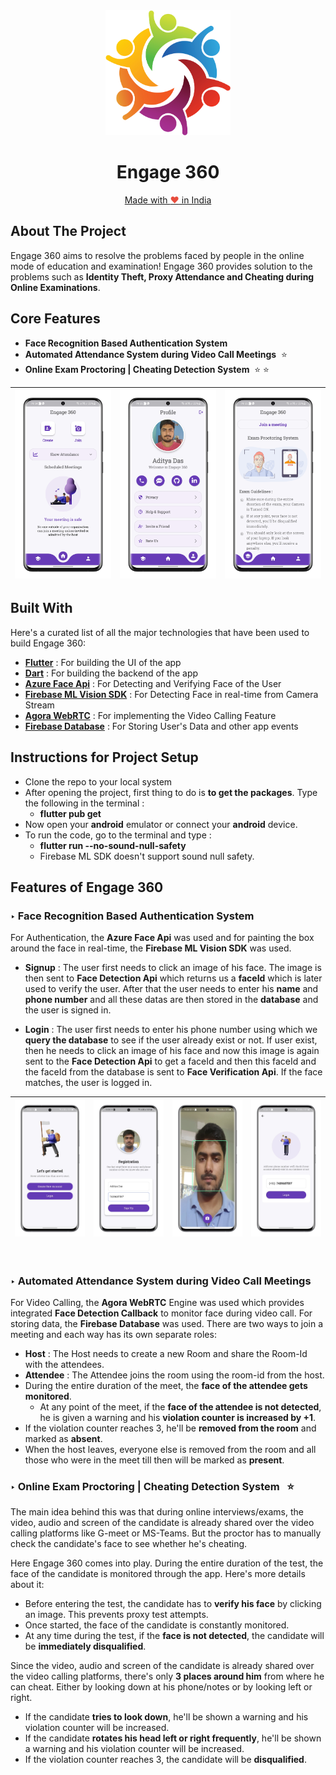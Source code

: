 <!-- PROJECT LOGO -->
<div align=center>
    <img width=200 src="https://github.com/aditya3901/engage-360/blob/master/assets/images/appicon.png" alt="Logo" width="200" height="200">
    <h1>Engage 360</h1>
    <a href="https://madewithlove.org.in" target="_blank">Made with <span style="color: #e74c3c">&hearts;</span> in India</a>
</div>

## About The Project

Engage 360 aims to resolve the problems faced by people in the online mode of education and examination! Engage 360 provides solution to the problems such as <b>Identity Theft, Proxy Attendance and Cheating during Online Examinations</b>.

## Core Features

* <b>Face Recognition Based Authentication System</b>
* <b>Automated Attendance System during Video Call Meetings</b>&nbsp;&nbsp;⭐
* <b>Online Exam Proctoring | Cheating Detection System</b>&nbsp;&nbsp;⭐&nbsp;⭐

|![](https://github.com/aditya3901/aditya3901/blob/main/Engage-360/pic_1.png)|![](https://github.com/aditya3901/aditya3901/blob/main/Engage-360/pic_2.png)|![](https://github.com/aditya3901/aditya3901/blob/main/Engage-360/pic_3.png)|
|-|-|-|

## Built With

Here's a curated list of all the major technologies that have been used to build Engage 360: 

* <b>[Flutter](https://flutter.dev/)</b> : For building the UI of the app
* <b>[Dart](https://dart.dev/)</b> : For building the backend of the app
* <b>[Azure Face Api](https://azure.microsoft.com/en-in/services/cognitive-services/face/)</b> : For Detecting and Verifying Face of the User
* <b>[Firebase ML Vision SDK](https://developers.google.com/ml-kit/vision/face-detection)</b> : For Detecting Face in real-time from Camera Stream
* <b>[Agora WebRTC](https://www.agora.io/en/)</b> : For implementing the Video Calling Feature
* <b>[Firebase Database](https://firebase.google.com/docs/database)</b> : For Storing User's Data and other app events

## Instructions for Project Setup
* Clone the repo to your local system
* After opening the project, first thing to do is **to get the packages**. Type the following in the terminal :
    - **flutter pub get**
* Now open your **android** emulator or connect your **android** device.
* To run the code, go to the terminal and type : 
    - **flutter run --no-sound-null-safety**
    - Firebase ML SDK doesn't support sound null safety. 

## Features of Engage 360
### ‣ Face Recognition Based Authentication System 
For Authentication, the **Azure Face Api** was used and for painting the box around the face in real-time, the **Firebase ML Vision SDK** was used.

* **Signup** : The user first needs to click an image of his face. The image is then sent to **Face Detection Api** which returns us a **faceId** which is later used to verify the user. After that the user needs to enter his **name** and **phone number** and all these datas are then stored in the **database** and the user is signed in. 

* **Login** : The user first needs to enter his phone number using which we **query the database** to see if the user already exist or not. If user exist, then he needs to click an image of his face and now this image is again sent to the **Face Detection Api** to get a faceId and then this faceId and the faceId from the database is sent to **Face Verification Api**. If the face matches, the user is logged in. 

|![](https://github.com/aditya3901/aditya3901/blob/main/Engage-360/pic_4.png)|![](https://github.com/aditya3901/aditya3901/blob/main/Engage-360/pic_5.png)|![](https://github.com/aditya3901/aditya3901/blob/main/Engage-360/pic_6.png)|![](https://github.com/aditya3901/aditya3901/blob/main/Engage-360/pic_7.png)|
|-|-|-|-|
<br>

### ‣ Automated Attendance System during Video Call Meetings
For Video Calling, the **Agora WebRTC** Engine was used which provides integrated **Face Detection Callback** to monitor face during video call. For storing data, the **Firebase Database** was used. There are two ways to join a meeting and each way has its own separate roles: 

* **Host** : The Host needs to create a new Room and share the Room-Id with the attendees.
* **Attendee** : The Attendee joins the room using the room-id from the host. 
* During the entire duration of the meet, the **face of the attendee gets monitored**.
    * At any point of the meet, if the **face of the attendee is not detected**, he is given a warning and his **violation counter is increased by +1**.
* If the violation counter reaches 3, he'll be **removed from the room** and marked as **absent**.
* When the host leaves, everyone else is removed from the room and all those who were in the meet till then will be marked as **present**. 


### ‣ Online Exam Proctoring | Cheating Detection System &nbsp;&nbsp;⭐
The main idea behind this was that during online interviews/exams, the video, audio and screen of the candidate is already shared over the video calling platforms like G-meet or MS-Teams. But the proctor has to manually check the candidate's face to see whether he's cheating.

Here Engage 360 comes into play. During the entire duration of the test, the face of the candidate is monitored through the app. Here's more details about it: 

* Before entering the test, the candidate has to **verify his face** by clicking an image. This prevents proxy test attempts.
* Once started, the face of the candidate is constantly monitored.
* At any time during the test, if the **face is not detected**, the candidate will be **immediately disqualified**. 

Since the video, audio and screen of the candidate is already shared over the video calling platforms, there's only **3 places around him** from where he can cheat. Either by looking down at his phone/notes or by looking left or right.

* If the candidate **tries to look down**, he'll be shown a warning and his violation counter will be increased.
* If the candidate **rotates his head left or right frequently**, he'll be shown a warning and his violation counter will be increased.
* If the violation counter reaches 3, the candidate will be **disqualified**.
